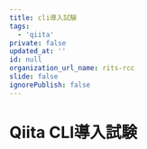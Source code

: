 ```yaml
---
title: cli導入試験
tags:
  - 'qiita'
private: false
updated_at: ''
id: null
organization_url_name: rits-rcc
slide: false
ignorePublish: false
---
```

# Qiita CLI導入試験

